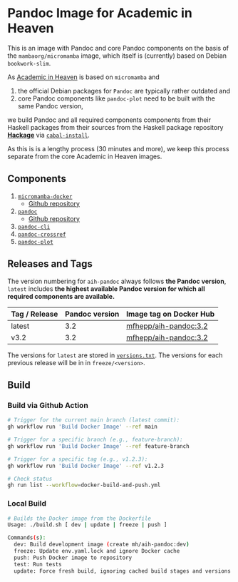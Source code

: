 # Pandoc Image for Academic in Heaven

This is an image with Pandoc and core Pandoc components on the basis of the `mambaorg/micromamba` image, which itself is (currently) based on Debian `bookwork-slim`. 

As [Academic in Heaven](https://github.com/academicinheaven) is based on `micromamba` and 

1. the official Debian packages for `Pandoc` are typically rather outdated
and
2. core Pandoc components like `pandoc-plot` need to be built with the same Pandoc version,

we build Pandoc and all required components components from their Haskell packages from their sources from the Haskell package repository [**Hackage**](https://hackage.haskell.org/) via [`cabal-install`](https://hackage.haskell.org/package/cabal-install).

As this is is a lengthy process (30 minutes and more), we keep this process separate from the core Academic in Heaven images.

## Components

1. [`micromamba-docker`](https://github.com/mamba-org/micromamba-docker/releases/)
    - [Github repository](https://github.com/mamba-org/micromamba-docker)
2. [`pandoc`](https://hackage.haskell.org/package/pandoc)
    - [Github repository](https://github.com/jgm/pandoc)
3. [`pandoc-cli`](https://hackage.haskell.org/package/pandoc-cli)
4. [`pandoc-crossref`](https://hackage.haskell.org/package/pandoc-crossref)
5. [`pandoc-plot`](https://hackage.haskell.org/package/pandoc-plot)


## Releases and Tags
The version numbering for `aih-pandoc` always follows **the  Pandoc version**, `latest` includes **the highest available Pandoc version for which all required components are available.** 

| Tag / Release | Pandoc version | Image tag on Docker Hub |
| --- | --- | --- |
| latest | 3.2 | [mfhepp/aih-pandoc:3.2](https://hub.docker.com/repository/docker/mfhepp/aih-pandoc/general) |
| v3.2 | 3.2 | [mfhepp/aih-pandoc:3.2](https://hub.docker.com/repository/docker/mfhepp/aih-pandoc/general)

The versions for `latest` are stored in [`versions.txt`](versions.txt). The versions for each previous release will be in in 
`freeze/<version>`.

## Build

### Build via Github Action

```bash
# Trigger for the current main branch (latest commit):
gh workflow run 'Build Docker Image' --ref main

# Trigger for a specific branch (e.g., feature-branch):
gh workflow run 'Build Docker Image' --ref feature-branch

# Trigger for a specific tag (e.g., v1.2.3):
gh workflow run 'Build Docker Image' --ref v1.2.3

# Check status
gh run list --workflow=docker-build-and-push.yml
```


### Local Build

```bash
# Builds the Docker image from the Dockerfile
Usage: ./build.sh [ dev | update | freeze | push ]

Commands(s):
  dev: Build development image (create mh/aih-pandoc:dev)
  freeze: Update env.yaml.lock and ignore Docker cache
  push: Push Docker image to repository
  test: Run tests
  update: Force fresh build, ignoring cached build stages and versions from lock (will e.g. update Python packages)
  ```
